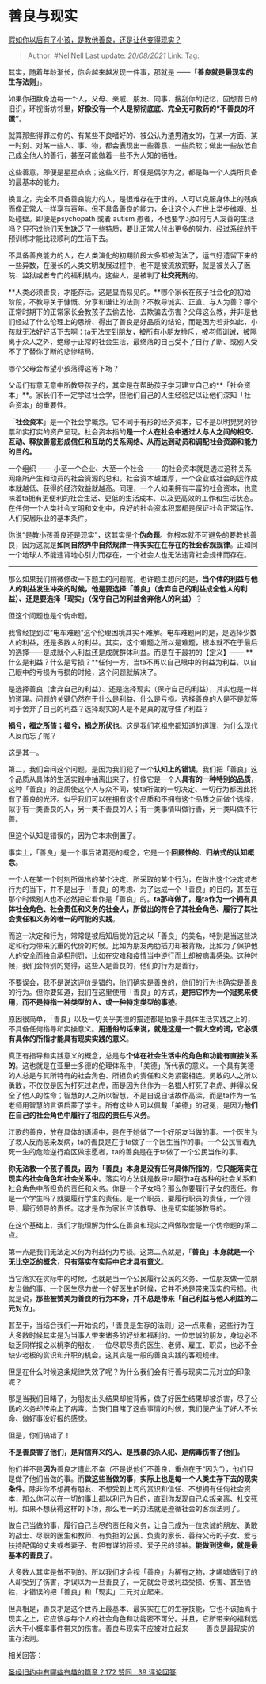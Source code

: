 # 善良与现实
[假如你以后有了小孩，是教他善良，还是让他变得现实？](https://www.zhihu.com/question/368072674/answer/1009483941)

> Author: #NellNell 
> Last update: *20/08/2021* 
> Link:
> Tag:  

其实，随着年龄渐长，你会越来越发现一件事，那就是 ——「**善良就是最现实的生存法则**」。

如果你细数身边每一个人，父母、亲戚、朋友、同事，搜刮你的记忆，回想昔日的旧识，环视街坊邻里，**好像没有一个人是彻彻底底、完全无可救药的“不善良的坏蛋”**。

就算那些得罪过你的、有某些不良嗜好的、被公认为渣男渣女的，在某一方面、某一时刻、对某一些人、事、物，都会表现出一些善意、一些柔软；做出一些放低自己成全他人的善行，甚至可能做着一些不为人知的牺牲。

这些善意，即便是星星点点；这些义行，即便是偶尔为之，都是每一个人类所具备的最基本的能力。

换言之，完全不具备善良能力的人，是很难存在于世的。人可以克服身体上的残疾而像正常人一样享有百年。但不具备善良的能力，会让这个人在世上举步维艰、处处碰壁。即便是psychopath 或者 autism 患者，不也要学习如何与人友善的生活吗？只不过他们天生缺乏了一些特质，要比正常人付出更多的努力、经过系统的干预训练才能比较顺利的生活下去。

不具备善良能力的人，在人类演化的初期阶段大多都被淘汰了，运气好遗留下来的一些异数，在漫长的人类文明发展过程中，也不是被流放荒野，就是被关入了医院、监狱或者专门的福利机构。这些人，是被判了**社交死刑**的。

**人类必须善良，才能存活。这是显而易见的。**哪个家长在孩子社会化的初始阶段，不教导关于慷慨、分享和谦让的法则？不教导诚实、正直、与人为善？哪个正常时期下的正常家长会教孩子去偷去抢、去欺骗去伤害？父母这么教，并非是他们经过了什么伦理上的思辨、得出了善良是好品质的结论，而是因为若非如此，小孩就无法好好活下去啊：ta无法交到朋友，被所有小朋友排斥，被老师训诫，被隔离于众人之外，绝缘于正常的社会生活，最终落的自己受不了自行了断、或别人受不了了替你了断的悲惨结局。

哪个父母会希望小孩落得这等下场？

父母们有意无意中所教导孩子的，其实是在帮助孩子学习建立自己的**「社会资本」**。家长们不一定学过社会学，但他们自己的人生经验足以让他们深知「社会资本」的重要性。

「**社会资本**」是一个社会学概念。它不同于有形的经济资本，它不是以明晃晃的钞票和实打实的资产呈现。社会资本指的**是一个人在社会中透过人与人之间的相交、互动、释放善意形成信任和互助的关系网络、从而达到动员和调配社会资源和能力的目的。**

一个组织 —— 小至一个企业、大至一个社会 —— 的社会资本就是透过这种关系网络所产生和动员的社会资源的总和。社会资本越雄厚，一个企业或社会的运作成本就越低、获得的经济效益就越高。同理，一个人如果拥有丰富的社会资本，也意味着ta拥有更便利的社会生活、更低的生活成本、以及更高效的工作和生活状态。在任何一个人类社会文明和文化中，良好的社会资本积累都是保证社会正常运作、人们安居乐业的基本条件。

你说“是教小孩善良还是现实”，这其实是个**伪命题**。你根本就不可避免的要教他善良，因为这就是**如同自然界中自然规律一样实实在在存在的社会客观规律**。正如同一个地球人不能违背地心引力而存在，一个社会人也无法违背社会规律而存在。

---

那么如果我们稍微修改一下题主的问题呢，也许题主想问的是，**当个体的利益与他人的利益发生冲突的时候，他是要选择「善良」（舍弃自己的利益成全他人的利益）、还是要选择「现实」（保守自己的利益舍弃他人的利益）**？

但这个问题也是个伪命题。

我曾经提到过“电车难题”这个伦理困境其实不难解。电车难题问的是，是选择少数人的利益，还是多数人的利益。其实，这个难题之所以是难题，根本就不在于最后的选择——是成就个人利益还是成就群体利益。而是在于最初的【定义】—— **什么是利益？什么是亏损？**任何一方，当ta不再以自己眼中的利益为利益，以自己眼中的亏损为亏损的时候，这个问题就解决了。

是选择善良（舍弃自己的利益）、还是选择现实（保守自己的利益），其实也是一样的道理。问题的关键仍然在于什么是利益、什么是亏损。选择善良的人是不是就等同于舍弃了自己的利益？选择现实的人是不是真的就守住了利益？

**祸兮，福之所倚；福兮，祸之所伏也**。这是我们老祖宗都知道的道理，为什么现代人反而忘了呢？

这是其一。

第二，我们会问这个问题，是因为我们犯了一个**认知上的错误**，我们把「善良」这个品质从具体的生活实践中抽离出来了，好像它是一个人**具有的一种特别的品质**，这种「善良」的品质使这个人与众不同，使ta所做的一切决定、一切行为都因此拥有了善良的光环。似乎我们可以在拥有这个品质和不拥有这个品质之间做个选择，似乎有一类善良的人，另一类不善良的人；有一类事情叫做行善，另一类叫做不行善。

但这个认知是错误的，因为它本末倒置了。

事实上，「善良」是一个事后诸葛亮的概念，它是一个**回顾性的、归纳式的认知概念**。

一个人在某一个时刻所做出的某个决定、所采取的某个行为，在做出这个决定或者行为的当下，并不是出于「善良」的考虑、为了达成一个「善良」的目的，甚至在那个时候别人也不必然把它看作是「善良」的。**ta那样做了，是ta作为一个拥有具体社会角色、社会责任和义务的社会人，所做出的符合了其社会角色、履行了其社会责任和义务的唯一的可能的实践**。

而这一决定和行为，常常是被后知后觉的冠之以「善良」的美名，特别是当这些决定和行为带来沉重的代价的时候。比如为朋友两肋插刀却被背叛，比如为了保护他人的安全而独自承担刑罚，比如在灾难和疫情当中逆行而上却被病毒感染。这种时候，我们会特别的觉得，这些人是善良的，他们的行为是善行。

不要误会，我不是说这评价是错的，他们确实是善良的，他们的行为也确实是善良的行为。但你要知道，我们在这里使用「善良」的方式，**是把它作为一个冠冕来使用，而不是特指一种类型的人、或一种特定类型的事迹**。

原因很简单，「善良」以及一切关乎美德的描述都是抽象于具体生活实践之上的，不具备任何指导和实操意义。**用通俗的话来说，就是这是一个假大空的词，它必须有具体的所指才能具有现实实践的意义**。

真正有指导和实践意义的概念，总是与**个体在社会生活中的角色和功能有直接关系的**。这也就是在亚里士多德的伦理体系中，「美德」所代表的意义。一个具有美德的人总是与其所特有的社会角色、所担负的责任和义务紧密相连。勇敢的人之所以勇敢，不仅仅是因为打死过老虎，而是因为他作为一名猎人打死了老虎、并得以保全了他人的性命；智慧的人之所以智慧，不是自说自话故作高深，而是ta作为一名老师用智慧的言语启蒙了学生。所有这些人可以佩戴「美德」的冠冕，是因为**他们在自己的社会角色中履行了相应的责任与义务**。

江歌的善良，放在具体的语境中，是在于她做了一个好朋友当做的事。一个医生为了救人反而感染发病，ta的善良是在于ta做了一个医生当作的事。一个公民冒着九死一生的危险逆行疫区做志愿者，ta的善良是在于ta做了一个公民当作的事。

**你无法教一个孩子善良，因为「善良」本身是没有任何具体所指的，它只能落实在现实的社会角色和社会关系中**。落实的方法就是教导ta履行ta在各种的社会关系和社会角色中所担负的责任和义务。你是一个子女吗？那么你要履行子女的责任。你是一个学生吗？就要履行学生的责任。是一个职员，要履行职员的责任，一个领导，履行领导的责任。这才是作为家长应该教导、也是切实能够教导的。

在这个基础上，我们才能理解为什么在善良和现实之间做取舍是一个伪命题的第二点。

第一点是我们无法定义何为利益何为亏损。这第二点就是，「**善良」本身就是一个无比空泛的概念，只有落实在实际中它才具有意义**。

当它落实在实际中的时候，也就是当一个公民履行公民的义务、一位朋友做一位朋友当做的事、一个医生尽力做一个好医生的时候，它并不总是带来现实的亏损。也就是说，**那些被赞美为善良的行为本身，并不总是带来「自己利益与他人利益的二元对立」**。

甚至于，当结合我们一开始说的，「善良是生存的法则」这一点来看，这些行为在大多数时候其实是为当事人带来诸多的好处和福利的。一位忠诚的朋友，身边必不缺乏同样报之以桃李的朋友，一位尽职尽责的医生、老师、雇工、职员，也必不会缺少老板的赏识和升职的机会。这其实是一般的善良实践的客观规律。

但是在什么时候这条规律失效了呢？为什么我们会有行善与现实二元对立的印象呢？

那是当我们目睹了，为朋友出头结果却被背叛，做了好医生结果却被杀害，尽了公民的义务却传染上了病毒。当我们目睹了这些事情的时候，我们便产生了好人不长命、做好事没好报的感觉。

但是，你们搞错了！

**不是善良害了他们，是背信弃义的人、是残暴的杀人犯、是病毒伤害了他们。**

他们并不是**因为**善良才遭此不幸（不是说他们不善良，重点在于“因为”），他们只是做了他们当做的事。而**做这些当做的事，实际上也是每一个人类生存下去的现实条件**。除非你不想拥有朋友、不想受到上司的赏识和信任、不想拥有任何社会资本，那么你可以在一切的事上都以利己为目的，直到你发现自己众叛亲离、社交死刑。如果不想获得这样的下场，那么唯一的办法就是遵循社会的客观法则了。

做自己当做的事，履行自己当尽的责任和义务，让自己成为一位忠诚的朋友、勇敢的战士、尽职的医生和教师、有负担的公民、负责的家长、善待父母的子女、爱与扶持配偶的丈夫或者妻子、有胆有谋的将领、爱子民的领袖。**能做到这些，就是最基本的善良了**。

大多数人其实是做不到的。所以我们才会视「善良」为稀有之物，才唏嘘做到了的人却受到了伤害，才误以为一旦善良了，一定就会导致利益受损、伤害、甚至牺牲，才错误的把「善良」和「现实」二元对立起来。

但真相是，善良才是这个世界上最基本、最实实在在的生存技能，它也不该抽离于现实之上，它应该与每个人的社会角色和功能密不可分。并且，它所带来的福利远远大于小概率事件带来的伤害。善良与现实不应被对立起来 —— 善良是最现实的生存法则。

  

相关回答：

[圣经旧约中有哪些有趣的篇章？172 赞同 · 39 评论回答](https://www.zhihu.com/question/33243135/answer/636975924)